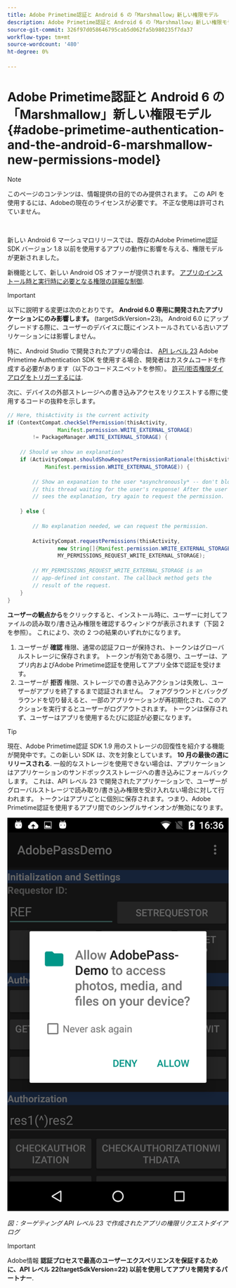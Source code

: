 ```yaml
---
title: Adobe Primetime認証と Android 6 の「Marshmallow」新しい権限モデル
description: Adobe Primetime認証と Android 6 の「Marshmallow」新しい権限モデル
source-git-commit: 326f97d058646795cab5d062fa5b980235f7da37
workflow-type: tm+mt
source-wordcount: '480'
ht-degree: 0%

---
```




# Adobe Primetime認証と Android 6 の「Marshmallow」新しい権限モデル {#adobe-primetime-authentication-and-the-android-6-marshmallow-new-permissions-model}

>[!NOTE]
>
>このページのコンテンツは、情報提供の目的でのみ提供されます。 この API を使用するには、Adobeの現在のライセンスが必要です。 不正な使用は許可されていません。

</br>

新しい Android 6 マーシュマロリリースでは、既存のAdobe Primetime認証 SDK バージョン 1.8 以前を使用するアプリの動作に影響を与える、権限モデルが更新されました。 

新機能として、新しい Android OS オファーが提供されます。 [アプリのインストール時と実行時に必要となる権限の詳細な制御](https://developer.android.com/about/versions/marshmallow/android-6.0-changes.html).

>[!IMPORTANT]
>
>以下に説明する変更は次のとおりです。 **Android 6.0 専用に開発されたアプリケーションにのみ影響します。** (targetSdkVersion=23)。 Android 6.0 にアップグレードする際に、ユーザーのデバイスに既にインストールされている古いアプリケーションには影響しません。 


特に、Android Studio で開発されたアプリの場合は、 [API レベル 23](http://developer.android.com/sdk/api_diff/23/changes.html) Adobe Primetime Authentication SDK を使用する場合、開発者はカスタムコードを作成する必要があります（以下のコードスニペットを参照）。 [許可/拒否権限ダイアログをトリガーするには](https://developer.android.com/training/permissions/requesting.html). 

次に、デバイスの外部ストレージへの書き込みアクセスをリクエストする際に使用するコードの抜粋を示します。

```java
// Here, thisActivity is the current activity
if (ContextCompat.checkSelfPermission(thisActivity,
                Manifest.permission.WRITE_EXTERNAL_STORAGE)
        != PackageManager.WRITE_EXTERNAL_STORAGE) {

    // Should we show an explanation?
    if (ActivityCompat.shouldShowRequestPermissionRationale(thisActivity,
            Manifest.permission.WRITE_EXTERNAL_STORAGE)) {

        // Show an expanation to the user *asynchronously* -- don't block
        // this thread waiting for the user's response! After the user
        // sees the explanation, try again to request the permission.

    } else {

        // No explanation needed, we can request the permission.

        ActivityCompat.requestPermissions(thisActivity,
                new String[]{Manifest.permission.WRITE_EXTERNAL_STORAGE},
                MY_PERMISSIONS_REQUEST_WRITE_EXTERNAL_STORAGE);

        // MY_PERMISSIONS_REQUEST_WRITE_EXTERNAL_STORAGE is an
        // app-defined int constant. The callback method gets the
        // result of the request.
    }
}
```




**ユーザーの観点から**&#x200B;をクリックすると、インストール時に、ユーザーに対してファイルの読み取り/書き込み権限を確認するウィンドウが表示されます（下図 2 を参照）。 これにより、次の 2 つの結果のいずれかになります。

1. ユーザーが **確認** 権限、通常の認証フローが保持され、トークンはグローバルストレージに保存されます。 トークンが有効である限り、ユーザーは、アプリ内およびAdobe Primetime認証を使用してアプリ全体で認証を受けます。
1. ユーザーが **拒否** 権限、ストレージでの書き込みアクションは失敗し、ユーザーがアプリを終了するまで認証されません。 フォアグラウンドとバックグラウンドを切り替えると、一部のアプリケーションが再初期化され、このアクションを実行するとユーザーがログアウトされます。 トークンは保存されず、ユーザーはアプリを使用するたびに認証が必要になります。 


>[!TIP]
>
>現在、Adobe Primetime認証 SDK 1.9 用のストレージの回復性を紹介する機能が開発中です。この新しい SDK は、次を対象としています。 **10 月の最後の週にリリースされる**. 一般的なストレージを使用できない場合は、アプリケーションはアプリケーションのサンドボックスストレージへの書き込みにフォールバックします。 これは、API レベル 23 で開発されたアプリケーションで、ユーザーがグローバルストレージで読み取り/書き込み権限を受け入れない場合に対して行われます。 トークンはアプリごとに個別に保存されます。つまり、Adobe Primetime認証を使用するアプリ間でのシングルサインオンが無効になります。


![](assets/android-permissions-request.png)

*図：ターゲティング API レベル 23 で作成されたアプリの権限リクエストダイアログ*

>[!IMPORTANT]
>
> Adobe情報 **認証プロセスで最高のユーザーエクスペリエンスを保証するために、API レベル 22(targetSdkVersion=22) 以前を使用してアプリを開発するパートナー**. 
